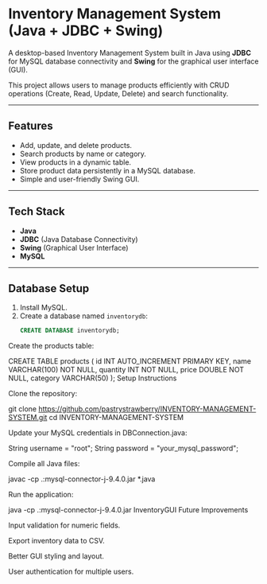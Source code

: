 # Inventory Management System (Java + JDBC + Swing)

A desktop-based Inventory Management System built in Java using **JDBC** for MySQL database connectivity and **Swing** for the graphical user interface (GUI).

This project allows users to manage products efficiently with CRUD operations (Create, Read, Update, Delete) and search functionality.

---

## Features

- Add, update, and delete products.
- Search products by name or category.
- View products in a dynamic table.
- Store product data persistently in a MySQL database.
- Simple and user-friendly Swing GUI.

---

## Tech Stack

- **Java**  
- **JDBC** (Java Database Connectivity)  
- **Swing** (Graphical User Interface)  
- **MySQL**  

---

## Database Setup

1. Install MySQL.  
2. Create a database named `inventorydb`:
   ```sql
   CREATE DATABASE inventorydb;
Create the products table:

CREATE TABLE products (
    id INT AUTO_INCREMENT PRIMARY KEY,
    name VARCHAR(100) NOT NULL,
    quantity INT NOT NULL,
    price DOUBLE NOT NULL,
    category VARCHAR(50)
);
Setup Instructions

Clone the repository:

git clone https://github.com/pastrystrawberry/INVENTORY-MANAGEMENT-SYSTEM.git
cd INVENTORY-MANAGEMENT-SYSTEM


Update your MySQL credentials in DBConnection.java:

String username = "root";
String password = "your_mysql_password";


Compile all Java files:

javac -cp .:mysql-connector-j-9.4.0.jar *.java


Run the application:

java -cp .:mysql-connector-j-9.4.0.jar InventoryGUI
Future Improvements

Input validation for numeric fields.

Export inventory data to CSV.

Better GUI styling and layout.

User authentication for multiple users.
